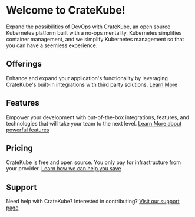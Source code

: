 # Welcome to CrateKube!

Expand the possibilities of DevOps with CrateKube, an open source Kubernetes platform built with a no-ops mentality. Kubernetes simplifies container management, and we simplify Kubernetes management so that you can have a seemless experience.  

## Offerings

Enhance and expand your application's functionality by leveraging CrateKube's built-in integrations with third party solutions. [Learn More](./offerings.md)

## Features

Empower your development with out-of-the-box integrations, features, and technologies that will take your team to the next level.  [Learn More about powerful features](./features.md)

## Pricing

CrateKube is free and open source. You only pay for infrastructure from your provider. [Learn how we can help you save](./pricing.md) 

## Support

Need help with CrateKube? Interested in contributing? [Visit our support page](./support.md)